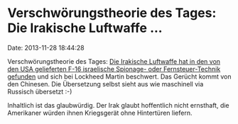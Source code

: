 Verschwörungstheorie des Tages: Die Irakische Luftwaffe \...
============================================================

Date: 2013-11-28 18:44:28

Verschwörungstheorie des Tages: [Die Irakische Luftwaffe hat in den von
den USA gelieferten F-16 israelische Spionage- oder Fernsteuer-Technik
gefunden](http://militarytechcooperations.wordpress.com/2013/11/28/is-there-a-bugs-in-the-exported-equipment/)
und sich bei Lockheed Martin beschwert. Das Gerücht kommt von den
Chinesen. Die Übersetzung selbst sieht aus wie maschinell via Russisch
übersetzt :-)

Inhaltlich ist das glaubwürdig. Der Irak glaubt hoffentlich nicht
ernsthaft, die Amerikaner würden ihnen Kriegsgerät ohne Hintertüren
liefern.
